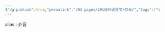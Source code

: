 ```yaml
---
{"dg-publish":true,"permalink":"/03 pages/201现代语言学/韵头/","tags":["语言学"],"created":"2024-11-30T21:05:58.723+08:00","updated":"2025-03-02T15:21:27.372+08:00"}
---
```


alias:: 介音
